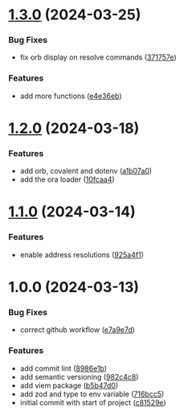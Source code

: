 # [1.3.0](https://github.com/nkemjikanma/t-w3/compare/v1.2.0...v1.3.0) (2024-03-25)


### Bug Fixes

* fix orb display on resolve commands ([371757e](https://github.com/nkemjikanma/t-w3/commit/371757e584daaf4b12f4ae9d950e184909e4f943))


### Features

* add more functions ([e4e36eb](https://github.com/nkemjikanma/t-w3/commit/e4e36eb28f073b11cde5e6f402a134312f56d89e))

# [1.2.0](https://github.com/nkemjikanma/t-w3/compare/v1.1.0...v1.2.0) (2024-03-18)


### Features

* add orb, covalent and dotenv ([a1b07a0](https://github.com/nkemjikanma/t-w3/commit/a1b07a0429a1540fe5c888d8d8adedc0c2702139))
* add the ora loader ([10fcaa4](https://github.com/nkemjikanma/t-w3/commit/10fcaa49176c5e5ca6a32a7bdf8388a602c798f8))

# [1.1.0](https://github.com/nkemjikanma/t-ens/compare/v1.0.0...v1.1.0) (2024-03-14)


### Features

* enable address resolutions ([925a4f1](https://github.com/nkemjikanma/t-ens/commit/925a4f14f90989e2e495049d4e96d831a5bc5864))

# 1.0.0 (2024-03-13)


### Bug Fixes

* correct github workflow ([e7a9e7d](https://github.com/nkemjikanma/t-ens/commit/e7a9e7d92d48cf4c1f182855895ada1b5755319d))


### Features

* add commit lint ([8986e1b](https://github.com/nkemjikanma/t-ens/commit/8986e1b2d7281f0c5bda859547a1f376cf4e2675))
* add semantic versioning ([982c4c8](https://github.com/nkemjikanma/t-ens/commit/982c4c8416463c6169207f61c7a435a9bb7f9413))
* add viem package ([b5b47d0](https://github.com/nkemjikanma/t-ens/commit/b5b47d04bc2179d4062d613dcaa7ddac2f5bc0be))
* add zod and type to env variable ([716bcc5](https://github.com/nkemjikanma/t-ens/commit/716bcc5846d35ec9f69d1455288619e4fe54e92d))
* initial commit with start of project ([c81529e](https://github.com/nkemjikanma/t-ens/commit/c81529e496fcf2e696877c87bd98fc45c1965402))
